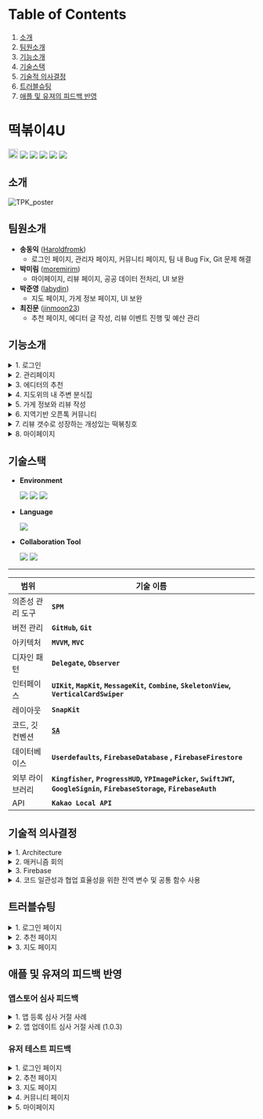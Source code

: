 # Table of Contents
1. [소개](#소개)
2. [팀원소개](#팀원소개)
3. [기능소개](#기능소개)
4. [기술스택](#기술스택)
5. [기술적 의사결정](#기술적-의사결정)
6. [트러블슈팅](#트러블슈팅)
7. [애플 및 유져의 피드백 반영](#애플-및-유져의-피드백-반영)

# 떡볶이4U
<img src="https://img.shields.io/badge/Apple-%23000000.svg?style=for-the-badge&logo=apple&logoColor=white" height="20"> <img src="https://img.shields.io/badge/iOS-16.0%2B-orange"> <img src="https://img.shields.io/badge/Library-Combine-orange "> <img src="https://img.shields.io/badge/Library-Firebase-orange "> <img src="https://img.shields.io/badge/Library-KakaoOpenSDK-orange "> <img src="https://img.shields.io/badge/Library-SkeletonView-orange ">
## 소개

![TPK_poster](https://github.com/user-attachments/assets/54c5ef79-f0ab-4ac1-b1c4-0679b651279d)


## 팀원소개
*  **송동익** ([Haroldfromk](https://github.com/haroldfromk))
    -  로그인 페이지, 관리자 페이지, 커뮤니티 페이지, 팀 내 Bug Fix, Git 문제 해결
*  **박미림** ([moremirim](https://github.com/moremirim))
    -  마이페이지, 리뷰 페이지, 공공 데이터 전처리, UI 보완
*  **박준영** ([labydin](https://github.com/labydin))
    -  지도 페이지, 가게 정보 페이지, UI 보완
*  **최진문** ([jinmoon23](https://github.com/jinmoon23))
    -  추천 페이지, 에디터 글 작성, 리뷰 이벤트 진행 및 예산 관리


## 기능소개

<details>
<summary>1. 로그인</summary>

<img src="https://github.com/user-attachments/assets/3bc8d2ea-680f-4042-a016-4557df80632c" width="200" height="430">
<img src="https://github.com/user-attachments/assets/922ae6c8-83a7-41f4-9385-e6c53ceb10ca" width="200" height="430">

- 소셜 로그인 : 애플, 구글
- 게스트 모드 로그인
- 회원가입을 위한 필수 약관 동의
    - 동의 후 가입버튼 클릭 시 메인 뷰로 이동
    - 닫기버튼 클릭 시 로그인 페이지로 이동

</details>

<details>
<summary>2. 관리페이지</summary>

<img src="https://github.com/user-attachments/assets/0e8adb0f-d6c5-4b92-bf3e-bfe7789af1ea" width="200" height="430">
<img src="https://github.com/user-attachments/assets/2364f143-2ca0-424b-b194-39276a9bd706" width="200" height="430">

- 이스터 에그
- 정확한 위치를 규칙에 맞게 탭한 뒤 관리자 인증 Key를 입력해야 페이지 진입 가능
- 유저에 대해 Block 처리 및 해제 가능

</details>

<details>
<summary>3. 에디터의 추천</summary>

<img src="https://github.com/user-attachments/assets/797ff426-686d-4ec3-8420-3d414702040e" width="200" height="430">
<img src="https://github.com/user-attachments/assets/8798eefb-9b03-4c9b-a7ed-761f983cec43" width="200" height="430">

- [VerticalCardSwiper](https://github.com/JoniVR/VerticalCardSwiper) 라이브러리를 통해 잡지 형식의 둘러보기
- Card cell 클릭 시 디테일 페이지로 이동
- 에디터의 추천글, 상세 이미지, 가게 주소 제공
- FB 연동으로 맛집 소개 관리
- 북마크 기능
    - FB 기반 마이페이지와 연동
    - 북마크 터치 시 CustomAlert 토글

</details>

<details>
<summary>4. 지도위의 내 주변 분식집</summary>

<img src="https://github.com/user-attachments/assets/04ab15e2-b09e-4fd4-a5ad-51b452f18a0f" width="200" height="430">

- 내위치 주변 떡볶이집 표시 (공공데이터 기반)
- 서치바 (지역명 또는 장소명 입력 가능)
- 나침반 버튼 (현재 내 위치로 이동)
- 떡볶이 모양의 custom annotation
- 가게 기본 정보 뷰 제공

</details>

<details>
<summary>5. 가게 정보와 리뷰 작성</summary>

<img src="https://github.com/user-attachments/assets/0205eb8b-e434-41cd-93f9-582c564478de" width="200" height="430">
<img src="https://github.com/user-attachments/assets/39f798d5-24e2-4bd4-9cba-c2bd157869cc" width="200" height="430">

- 가게의 상세 정보 및 리뷰 모아보기
- 리뷰 작성하기 버튼
    - 별점, 사진(최대 5장), 제목, 세부 내용 작성 가능
- 리뷰 신고 기능 제공

</details>

<details>
<summary>6. 지역기반 오픈톡 커뮤니티</summary>

<img src="https://github.com/user-attachments/assets/2e5ff2a0-ef22-4160-a6fb-112cb92b0885" width="200" height="430">
<img src="https://github.com/user-attachments/assets/e07d71e7-d44a-4d13-bee1-8bdc64c966a7" width="200" height="430">

- 각 지역 탭에서 실시간 대화 가능
- 사진 첨부, 지도 첨부 기능 포함
- 유저 및 메시지 차단, 신고 기능 제공

</details>

<details>
<summary>7. 리뷰 갯수로 성장하는 개성있는 떡볶칭호</summary>

<img src="https://github.com/user-attachments/assets/d6deb62e-e9b9-42da-ac32-bbebac304cb1" width="200" height="430">
<img src="https://github.com/user-attachments/assets/a4ff7eb3-26de-49ac-9fcc-9e57960e48ca" width="200" height="430">

- 프로필 사진과 닉네임 설정 가능
- 리뷰 갯수에 따른 칭호 차등 부여
    - 예: 리뷰 0~4 - 떡볶이 순례길의 초행자
    - 50개 이상 - 떡볶이의 모든 것을 통찰하는 대가

</details>

<details>
<summary>8. 마이페이지</summary>

<img src="https://github.com/user-attachments/assets/e19572d7-b5b8-4b7b-a616-5c87636f3c4a" width="200" height="430">
<img src="https://github.com/user-attachments/assets/c28b1104-4366-4a87-8d7a-bf6cee813c7e" width="200" height="430">
<img src="https://github.com/user-attachments/assets/0b388ed8-db9b-47e5-8f0d-0be9bef94921" width="200" height="430">
<img src="https://github.com/user-attachments/assets/87a00562-cc0f-4120-aab5-8a1458a89b0c" width="200" height="430">

- 공지사항 및 이벤트 관리 (FB 연동)
- 나의 찜 목록 관리
    - 스크랩한 가게 정보와 에디터 글 모아보기
- 내가 쓴 리뷰 수정 및 삭제 기능
- 회원탈퇴 및 로그아웃

</details>

## 기술스택
- **Environment**

    <img src="https://img.shields.io/badge/-Xcode-147EFB?style=flat&logo=xcode&logoColor=white"/> <img src="https://img.shields.io/badge/-git-F05032?style=flat&logo=git&logoColor=white"/> <img src="https://img.shields.io/badge/-github-181717?style=flat&logo=github&logoColor=white"/>

- **Language**

    <img src="https://img.shields.io/badge/-swift-F05138?style=flat&logo=swift&logoColor=white"/> 

- **Collaboration Tool**

    <img src="https://img.shields.io/badge/-slack-4A154B?style=flat&logo=slack&logoColor=white"/> <img src="https://img.shields.io/badge/-notion-000000?style=flat&logo=notion&logoColor=white"/> 

---

| **범위** | **기술 이름** |
| --- | --- |
| 의존성 관리 도구 | **`SPM`** |
| 버전 관리 | **`GitHub`, `Git`** |
| 아키텍처 | **`MVVM`, `MVC`** |
| 디자인 패턴 | **`Delegate`, `Observer`**  |
| 인터페이스 | **`UIKit`, `MapKit`, `MessageKit`, `Combine`, `SkeletonView`, `VerticalCardSwiper`** |
| 레이아웃 | **`SnapKit`** |
| 코드, 깃 컨벤션 | [**`SA`**](https://www.notion.so/85e238a4e20e4d00a8e94121d5ad153d?pvs=21) |
| 데이터베이스 | **`Userdefaults`, `FirebaseDatabase` , `FirebaseFirestore`** |
| 외부 라이브러리 | **`Kingfisher`, `ProgressHUD`, `YPImagePicker`, `SwiftJWT`, `GoogleSignin`, `FirebaseStorage`, `FirebaseAuth`**  |
| API | **`Kakao Local API`** |

## 기술적 의사결정

<details>
<summary>1. Architecture</summary>

**MVVM**

- UI 로직과 비즈니스 로직을 분리하여 가독성 향상
- Combine 도입
    - Firebase의 데이터의 **`변화를 감지`**하여 필요한 변경사항을 **`즉각 적용`**

</details>

<details>
<summary>2. 매커니즘 회의</summary>

- 커뮤니티 입장 시 닉네임 설정에 관한 메커니즘 회의  
    ![CleanShot_2024-07-03_at_00 35 252x](https://github.com/user-attachments/assets/eadc293c-e221-44ab-92e1-10d85a4daa06)

</details>

<details>
<summary>3. Firebase</summary>

> **✅ 전체 데이터의 Firebase 관리**

- 데이터 모델링  
    ![CleanShot_2024-07-03_at_00 37 432x](https://github.com/user-attachments/assets/9c16bad0-089b-421b-8204-93089b61e17e)

- **💡 Firebase**
    - (선택 이유) 이용자들 간 **`상호작용`**이 많은 커뮤니티 앱 특성 상 서버 기반 Database 선택
        - 다른 유저의 가게 리뷰 보기
        - 실시간 채팅 기능
    - 유저 관리, 추천 페이지, 공지사항 등 **`서버 기반 관리 가능`**

</details>

<details>
<summary>4. 코드 일관성과 협업 효율성을 위한 전역 변수 및 공통 함수 사용</summary>

- Firebase의 Field 입력 실수 방지를 위한 전역 변수 관리  
    ```swift
    let noticeCollection = Firestore.firestore().collection("notice")
    let db_uid = "uid"
    ```

- Team Color 및 Font 전역 변수로 설정  
    ```swift
    static let mainOrange = UIColor(hexString: "FE724C")
    static func fontELight(size: CGFloat = 18) -> UIFont { 
        UIFont(name: "Pretendard-ExtraLight", size: size)! 
    }
    ```

- 반복되는 Alert창에 대해 통일된 함수 사용  
    ```swift
    showMessage
    showMessageWithCancel
    ```

</details>

## 트러블슈팅

<details>
<summary>1. 로그인 페이지</summary>

### 🛠 트러블 & 해결과정 🔧

#### 🚧 트러블:
- 로그인을 할 때 **Completion Handler** 사용으로 인해 단발성 로그인만 가능한 문제가 발생.

#### ✅ 해결과정:
- `PassthroughSubject<Result<Void, Error>, Never>()`으로 수정하여 에러와 성공 상태를 처리.
- `PassthroughSubject<Void, Error>()`의 리턴 타입에서 에러 처리 및 Completion 발생 문제를 해결하고, 이후 로그인 재시도가 가능하도록 변경.
    
</details>

<details>
<summary>2. 추천 페이지</summary>

### 🛠 트러블 & 해결과정 🔧

#### 🚧 트러블 1:
- **문제**: FB 데이터를 불필요하게 쌓아 무작위로 CardView가 표시되는 문제 발생.

#### ✅ 해결과정:
- FB order 필드를 추가하여 정렬하고, `fetch` 시 `removeAll`로 데이터 중복 문제 해결.

---

#### 🚧 트러블 2:
- **문제**: 페이지 재진입 시 모든 CardCell에 대해 Fetch를 다시 실행하는 문제.

#### ✅ 해결과정:
- 불필요한 코드를 제거하여 Fetch 중복을 방지하고, 북마크 동기화 기능은 유지.

---

#### 🚧 트러블 3:
- **문제**: 모든 데이터를 한 번에 로드해 첫 화면 로딩 시간이 길어짐.

#### ✅ 해결과정:
- 필요한 데이터부터 우선적으로 로드하여 화면 표시 시간을 단축, 상세 페이지에서 이미지를 빠르게 로드하도록 구현.
    
</details>

<details>
<summary>3. 지도 페이지</summary>

### 🛠 트러블 & 해결과정 🔧

#### 🚧 트러블:
- background에서 foreground로 전환 시 **custom annotation** 이미지가 보이지 않는 문제 발생.

#### ✅ 해결과정:
- `Notification`과 `UIApplication.willEnterForegroundNotification`을 사용해 foreground 전환 시 이미지를 업데이트하도록 구현.

```swift
override func viewDidLoad() {
    super.viewDidLoad()
        
    NotificationCenter.default.addObserver(self, 
        selector: #selector(appWillEnterForeground), 
        name: UIApplication.willEnterForegroundNotification, 
        object: nil)  
}

@objc func appWillEnterForeground() {
    updatePinImages()
}
```
</details>


## 애플 및 유져의 피드백 반영

### 앱스토어 심사 피드백

<details>
<summary>1. 앱 등록 심사 거절 사례</summary>

- 앱은 사용자가  **`계정 기반이 아닌 기능에 엑세스`** 하기 위해 등록하거나 로그인해야 합니다.
- 앱은 앱의 핵심 기능과 직접 관련이 있거나 법에 의해 요구되는 경우를 제외하고는 사용자가 기능하기 위해 개인 정보를 입력할 것을 요구하지 않을 수 있습니다.
- **💡’게스트로 로그인’ 모드 추가**
    - ‘게스트로 로그인’ 버튼 클릭 시 게스트 모드로 어플 진입
    - 스크랩, 북마크, 채팅방 메시지 보내기 등의 앱내 필수 기능 이용 불가
    - → alert 띄워 알려주고 로그인 하러가도록 유도

- 앱 심사 제출물은 모든 필요한 메타데이터와 완전히 작동하는 URL이 포함된 최종 버전이어야 하며, 자리 표시자 텍스트나 빈 웹사이트 등의 임시 콘텐츠는 제출 전에 제거되어야 합니다.
- 제출 전에 기기에서  **`앱을 테스트하여 버그와 안정성을 확인`** 하고, 데모 계정 정보와 백엔드 서비스가 켜져 있는지 확인해야 합니다. 법적 또는 보안상의 이유로 데모 계정을 제공할 수 없는 경우, 사전 승인된 데모 모드를 포함할 수 있습니다.
- **💡’Firebase 보안 규칙’ 재 점검**
    - Firebase 보안 규칙에서 Auth관련 부분을 수정

</details>

<details>
<summary>2. 앱 업데이트 심사 거절 사례 (1.0.3)</summary>

- **`사용자가 약관(EULA)에 동의`** 할 것을 요구하며, 이러한 약관은 반대할 수 있는 내용이나 욕설 사용자에 대한 허용이 없음을 분명히 해야 합니다.
- 이의가 있는 내용을 **`필터링`** 하는 방법
- 사용자가 악용하는 **`사용자를 차단하는 메커니즘`**
- 개발자는 24시간 이내에 해당 내용을 삭제하고 해당 내용을 제공한 사용자를 퇴장시킴으로써 이의가 있는 내용 보고에 대해 조치를 취해야 합니다.
- 커뮤니티의 **`모든 권한을 가지고 있는 계정을 제공`** 해주세요.
- **💡 개인정보 이용약관 개설 및 동의 페이지 생성**
    - 회원 가입시 유져에게 이용악관에 대한 동의를 반드시 요구하는 페이지를 생성
    - 동의하지 않는 경우 로그인 불가
- **💡 커뮤니티, 게시글 신고 기능**
    - 리뷰글, 채팅방 메세지 및 이미지에 대해 신고 기능 구현
    - 신고 3회 누적 또는 성적/폭력성 사유는 즉시 차단
    - 신고 유저 및 게시글 관리하는 관리자 화면 구현
- **💡 커뮤니티, 게시글 및 유저 차단 기능**
    - 리뷰글, 채팅방 메세지에 대한 기존의 신고 기능 뿐만 아니라 사용자가 다른 사용자 글을 즉시 보지 않을 수 있도록 차단 기능 구현
    - 이후 마이페이지에서 커뮤니티에서 차단한 유저를 해제 가능
- **💡 관리자 계정 생성**
    - 커뮤니티 지역채팅 모든 권한을 가지고 있는 관리자 계정 생성

</details>

### 유저 테스트 피드백

<details>
<summary>1. 로그인 페이지</summary>

- 게스트로 로그인 한 후에 `앱을 둘러보다가 로그인 할 수 있는 방법`이 있으면 좋겠습니다.(마이페이지의 프로필을 눌렀을 때, 채팅을 시도했을 때 등등) 현재는 앱을 다시 실행하거나 로그아웃 버튼을 누르고 할 수 있네요!
- **💡 게스트 모드 로그인 개선**
    - 로그인이 필요하다는 Alert가 존재하였으나, 기존에는 확인을 눌렀을때 아무런 변화가 없었음, 이후 피드백을 기반으로 개선을 한 버전에서는 확인을 했을때 로그인 페이지로 자동이동, 취소를 하면 더 기능을 둘러보게끔 변경
    - 마이페이지에서 게스트는 로그아웃이 아니라, 로그인 하러가기로 텍스트를 바꾸면서 세부적인 디테일 수정

</details>

<details>
<summary>2. 추천 페이지</summary>

- `첫 로드가 느린데` 혹시 씬델리게이트에서 먼저 사진을 불러올 수는 없었는지... 런치스크린이 끝나고 로드하는 시간이 또 있어서 앱이 느려보임
- **💡 추천 페이지 개선**
    - 기존에는 모든 내용의 데이터를 가져왔기에 로드하는시간이 오래 걸렸음.
        - 해당부분에 대해 이미지 및 필요한 데이터만 가져오는 최적화 작업 진행
        - 상세 페이지에 들어가면서 데이터를 가져오는 과정이 추가로 생겼으나 Indicator 표시로 유저로 하여금 페이지 로딩 중이라는것을 표시.
    - 세부페이지의 이미지 역시 최적화 작업 진행
    - 해당 부분은 SceneDelegate에서 미리 로드를 한다고 하더라도 기존 코드가 데이터를 전체를 불러오게 되어있기에 크게 의미는 없을 것으로 판단.
        - 물론 데이터를 메모리에 저장후 싱글턴 패턴을 사용한다면 첫 로드 이후에는 데이터를 불러오는데 있어 크게 향상효과를 기대할 수 있음

</details>

<details>
<summary>3. 지도 페이지</summary>

- 지도 화면에 들어섰을때 내 위치는 바로 표시되나 위치를 검색 해야 떡볶이 가게가 표시되고 있어 현재 `내 위치 주변 가게를 바로 보여주는 기능`이 있으면 사용자가 지도탭을 사용했을때 단순히 지도화면이 아닌 검색 후 떡볶이 가게를 알 수 있는 화면이구나 라고 알 수 있을 것 같습니다. (외 1건)
- **💡 지도 페이지 개선**
    - 공공 데이터 기반으로 내 위치 주변 분식집 추가

</details>

<details>
<summary>4. 커뮤니티 페이지</summary>

- 커뮤니티 탭에서 내 지역에서만 채팅이 가능하다고 한다면, **`내 지역을 목록에서 제일 상단에 위치`** 했으면 좋겠습니다! (외 1건)
- **💡커뮤니티 채팅 개선**
    - 기존 텍스트 전송만 가능했지만 `사진` 촬영과 라이브러리 및 `지도` 기능 추가가 가능
    - 기존 Date 및 Timestamp 없음 → 유저피드백 참고하여 Date 섹션 및 Timestamp 기능 추가
    - 위치별 Channel(서울특별시, 부산광역시 등) 진입을 사용자 위치 기반으로 파악하여 실사용자 위주의 커뮤니티 환경 구축
    - 현재 사용자 위치의 지역을 제일 상단에 노출, 그리고 현재 지역이라고 추가로 표시

</details>

<details>
<summary>5. 마이페이지</summary>

- 마이페이지의 나의 찜 목록에서 **`북마크와 스크랩한 것들의 내용을 다시 볼 수가 없습니다!`** 스크랩에서는 주소라도 뜨지만, 북마크는 추천 제목(?)만 확인 가능한 것이 아쉽습니다 ㅠㅠ 다시 세부 내용을 보여줬으면 좋겠어요! (외 1건)
- 마이페이지의 공지사항 뒤로가기 버튼과 다른 나의 찜 목록이나 내가 쓴 리뷰 항목의 **`뒤로가기 버튼을 통일`**했으면 좋겠습니다! 지금은 서로 모양이 다르네요! 그리고 나의 찜 목록이나 내가 쓴 리뷰 항목에 다녀왔다가 다시 공지사항에 들어가면 뒤로가기 버튼이 없습니다!
- **💡나의 찜목록 관련 개선**
    - 스크랩 또는 북마크 cell 클릭 시 각각 상세 페이지로 이동 → 북마크와 스크랩 기능 차별화
    - navigationBar 이용해 앱 전체의 back button UI 통일 및 뒤로가기 제스쳐 지원

</details>


